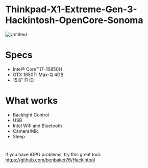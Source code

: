 # Thinkpad-X1-Extreme-Gen-3-Hackintosh-OpenCore-Sonoma

![Untitled](https://github.com/nvcuong1312/Thinkpad-X1-Extreme-Gen-3-Hackintosh-OpenCore-Sonoma/assets/16067447/04d7197c-b83e-4f98-b211-ef1c2a7d8738)


# Specs
* Intel® Core™ i7-10850H
* GTX 1650Ti Max-Q 4GB
* 15.6″ FHD
  
# What works
* Backlight Control
* USB
* Intel Wifi and Bluetooth
* Camera/Mic
* Sleep


# 
If you have iGPU problems, try this great tool.
https://github.com/benbaker76/Hackintool

